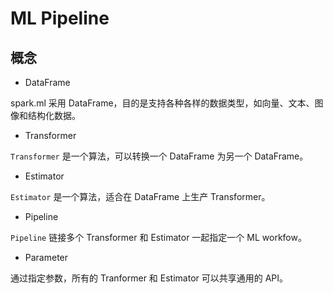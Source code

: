 # ML Pipeline

## 概念

* DataFrame

spark.ml 采用 DataFrame，目的是支持各种各样的数据类型，如向量、文本、图像和结构化数据。

* Transformer

`Transformer` 是一个算法，可以转换一个 DataFrame 为另一个 DataFrame。

* Estimator

`Estimator` 是一个算法，适合在 DataFrame 上生产 Transformer。

* Pipeline

`Pipeline` 链接多个 Transformer 和 Estimator 一起指定一个 ML workfow。

* Parameter

通过指定参数，所有的 Tranformer 和 Estimator 可以共享通用的 API。